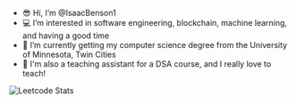 - 😎 Hi, I’m @IsaacBenson1
- 💻 I’m interested in software engineering, blockchain, machine learning, and having a good time
- 🌱 I’m currently getting my computer science degree from the University of Minnesota, Twin Cities
- 💯 I'm also a teaching assistant for a DSA course, and I really love to teach!

![Leetcode Stats](https://leetcard.jacoblin.cool/isaacbenson1?theme=light,unicorn)
<!---
IsaacBenson1/IsaacBenson1 is a ✨ special ✨ repository because its `README.md` (this file) appears on your GitHub profile.
You can click the Preview link to take a look at your changes.
--->
